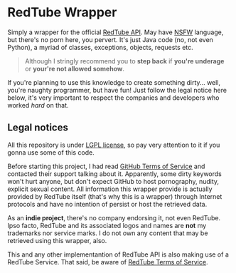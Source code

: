 # RedTube Wrapper

Simply a wrapper for the official [RedTube API](https://api.redtube.com/docs/).
May have [NSFW](https://en.wikipedia.org/wiki/Not_safe_for_work) language, but
there's no porn here, you pervert. It's just Java code (no, not even Python),
a myriad of classes, exceptions, objects, requests etc.

> Although I stringly recommend you to **step back** if **you're underage**
> or **your're not allowed somehow**.

If you're planning to use this knowledge to create something dirty... well,
you're naughty programmer, but have fun! Just follow the legal notice here
below, it's very important to respect the companies and developers who worked
_hard_ on that.

## Legal notices

All this repository is under [LGPL license](./LICENSE), so pay very attention
to it if you gonna use some of this code.

Before starting this project, I had read
[GitHub Terms of Service](https://help.github.com/articles/github-terms-of-service/)
and contacted their support talking about it. Apparently, some dirty keywords won't
hurt anyone, but don't expect GitHub to host pornography, nudity, explicit sexual
content. All information this wrapper provide is actually provided by RedTube
itself (that's why this is a wrapper) through Internet protocols and have no
intention of persist or host the retrieved data.

As an **indie project**, there's no company endorsing it, not even RedTube.
Ipso facto, RedTube and its associated logos and names are **not** my trademarks
nor service marks. I do not own any content that may be retrieved using this
wrapper, also.

This and any other implementantion of RedTube API is also making use of a RedTube
Service. That said, be aware of [RedTube Terms of Service](https://www.redtube.com/information#terms).
